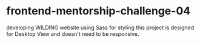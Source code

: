 # frontend-mentorship-challenge-04
developing WILDING website using Sass for styling
this project is designed for Desktop View and doesn't need to be responsive.
